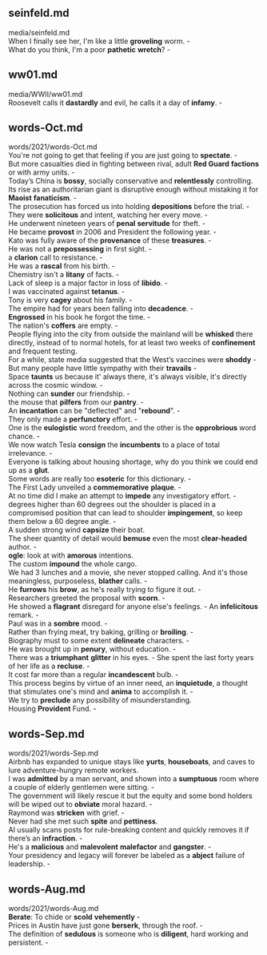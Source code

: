 ## seinfeld.md ## 
media/seinfeld.md  
When I finally see her, I'm like a little **groveling** worm. -  
What do you think, I'm a poor **pathetic** **wretch**? -  

## ww01.md ## 
media/WWII/ww01.md  
Roosevelt calls it **dastardly** and evil, he calls it a day of **infamy**. -  

## words-Oct.md ## 
words/2021/words-Oct.md  
You're not going to get that feeling if you are just going to **spectate**. -  
But more casualties died in fighting between rival, adult **Red Guard** **factions** or with army units. -  
Today’s China is **bossy**, socially conservative and **relentlessly** controlling. Its rise as an authoritarian giant is disruptive enough without mistaking it for **Maoist** **fanaticism**. -  
The prosecution has forced us into holding **depositions** before the trial. -  
They were **solicitous** and intent, watching her every move. -  
He underwent nineteen years of **penal** **servitude** for theft. -  
He became **provost** in 2006 and President the following year. -  
Kato was fully aware of the **provenance** of these **treasures**. -  
He was not a **prepossessing** in first sight. -  
a **clarion** call to resistance. -  
He was a **rascal** from his birth. -  
Chemistry isn't a **litany** of facts. -  
Lack of sleep is a major factor in loss of **libido**. -  
I was vaccinated against **tetanus**. -  
Tony is very **cagey** about his family. -  
The empire had for years been falling into **decadence**. -  
**Engrossed** in his book he forgot the time. -  
The nation's **coffers** are empty. -  
People flying into the city from outside the mainland will be **whisked** there directly, instead of to normal hotels, for at least two weeks of **confinement** and frequent testing.   
For a while, state media suggested that the West’s vaccines were **shoddy** -  
But many people have little sympathy with their **travails** -  
Space **taunts** us because it' always there, it's always visible, it's directly across the cosmic window. -  
Nothing can **sunder** our friendship. -  
the mouse that **pilfers** from our **pantry**. -  
An **incantation** can be "deflected" and "**rebound**". -  
They only made a **perfunctory** effort. -  
One is the **eulogistic** word freedom, and the other is the **opprobrious** word chance. -  
We now watch Tesla **consign** the **incumbents** to a place of total irrelevance. -  
Everyone is talking about housing shortage, why do you think we could end up as a **glut**.   
Some words are really too **esoteric** for this dictionary. -  
The First Lady unveiled a **commemorative** **plaque**. -  
At no time did I make an attempt to **impede** any investigatory effort. -  
degrees higher than 60 degrees out the shoulder is placed in a compromised position that can lead to shoulder **impingement**, so keep them below a 60 degree angle. -    
A sudden strong wind **capsize** their boat.   
The sheer quantity of detail would **bemuse** even the most **clear-headed** author. -  
**ogle**: look at with **amorous** intentions.  
The custom **impound** the whole cargo.  
We had 3 lunches and a movie, she never stopped calling. And it's those meaningless, purposeless, **blather** calls. -  
He **furrows** his **brow**, as he's really trying to figure it out. -  
Researchers greeted the proposal with **scorn**. -  
He showed a **flagrant** disregard for anyone else's feelings. - 
An **infelicitous** remark. -  
Paul was in a **sombre** mood. -  
Rather than frying meat, try baking, grilling or **broiling**. -  
Biography must to some extent **delineate** characters. -  
He was brought up in **penury**, without education. -  
There was a **triumphant** **glitter** in his eyes. - 
She spent the last forty years of her life as a **recluse**. -  
It cost far more than a regular **incandescent** bulb. -  
This process begins by virtue of an inner need, an **inquietude**, a thought that stimulates one's mind and **anima** to accomplish it. -  	 
We try to **preclude** any possibility of misunderstanding.   
Housing **Provident** Fund. -  

## words-Sep.md ## 
words/2021/words-Sep.md  
Airbnb has expanded to unique stays like **yurts**, **houseboats**, and caves to lure adventure-hungry remote workers.   
I was **admitted** by a man servant, and shown into a **sumptuous** room where a couple of elderly gentlemen were sitting. -  
The government will likely rescue it but the equity and some bond holders will be wiped out to **obviate** moral hazard. -  
Raymond was **stricken** with grief. -  
Never had she met such **spite** and **pettiness**.   
AI usually scans posts for rule-breaking content and quickly removes it if there’s an **infraction**. -  
He's a **malicious** and **malevolent** **malefactor** and **gangster**. -  
Your presidency and legacy will forever be labeled as a **abject** failure of leadership. -  

## words-Aug.md ## 
words/2021/words-Aug.md  
**Berate**: To chide or **scold** **vehemently** -  
Prices in Austin have just gone **berserk**, through the roof. -    
The definition of **sedulous** is someone who is **diligent**, hard working and persistent. -  
